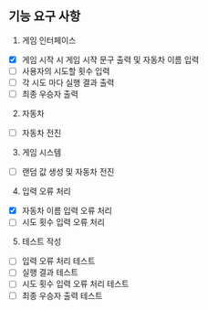 ## 기능 요구 사항

1. 게임 인터페이스
- [x] 게임 시작 시 게임 시작 문구 출력 및 자동차 이름 입력
- [ ] 사용자의 시도할 횟수 입력
- [ ] 각 시도 마다 실행 결과 출력
- [ ] 최종 우승자 출력

2. 자동차
- [ ] 자동차 전진

3. 게임 시스템
- [ ] 랜덤 값 생성 및 자동차 전진

4. 입력 오류 처리
- [x] 자동차 이름 입력 오류 처리
- [ ] 시도 횟수 입력 오류 처리

5. 테스트 작성
- [ ] 입력 오류 처리 테스트
- [ ] 실행 결과 테스트
- [ ] 시도 횟수 입력 오류 처리 테스트
- [ ] 최종 우승자 출력 테스트